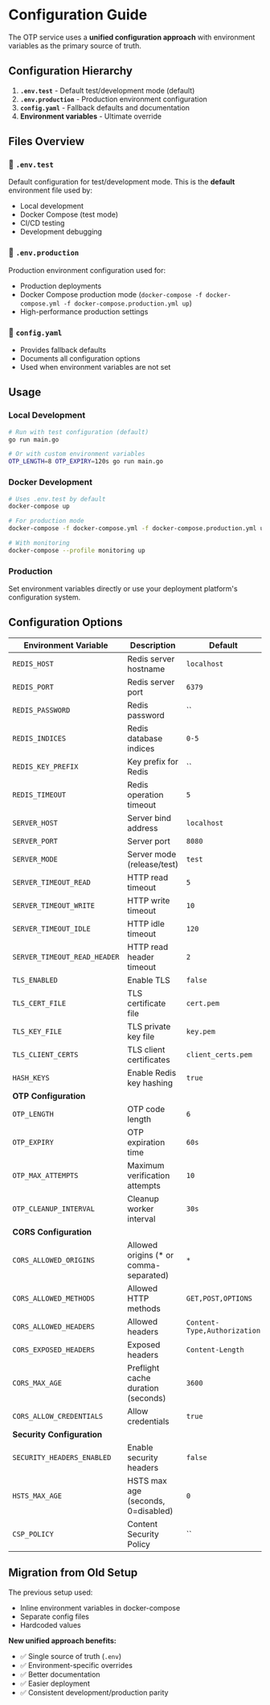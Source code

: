 # Configuration Guide

The OTP service uses a **unified configuration approach** with environment variables as the primary source of truth.

## Configuration Hierarchy

1. **`.env.test`** - Default test/development mode (default)
2. **`.env.production`** - Production environment configuration
3. **`config.yaml`** - Fallback defaults and documentation
4. **Environment variables** - Ultimate override

## Files Overview

### 📄 `.env.test`

Default configuration for test/development mode. This is the **default** environment file used by:
- Local development
- Docker Compose (test mode)
- CI/CD testing
- Development debugging

### 📄 `.env.production`

Production environment configuration used for:
- Production deployments
- Docker Compose production mode (`docker-compose -f docker-compose.yml -f docker-compose.production.yml up`)
- High-performance production settings

### 📄 `config.yaml`

- Provides fallback defaults
- Documents all configuration options
- Used when environment variables are not set

## Usage

### Local Development

```bash
# Run with test configuration (default)
go run main.go

# Or with custom environment variables
OTP_LENGTH=8 OTP_EXPIRY=120s go run main.go
```

### Docker Development  

```bash
# Uses .env.test by default
docker-compose up

# For production mode
docker-compose -f docker-compose.yml -f docker-compose.production.yml up

# With monitoring
docker-compose --profile monitoring up
```

### Production

Set environment variables directly or use your deployment platform's configuration system.

## Configuration Options

| Environment Variable | Description | Default |
|---------------------|-------------|---------|
| `REDIS_HOST` | Redis server hostname | `localhost` |
| `REDIS_PORT` | Redis server port | `6379` |
| `REDIS_PASSWORD` | Redis password | `` |
| `REDIS_INDICES` | Redis database indices | `0-5` |
| `REDIS_KEY_PREFIX` | Key prefix for Redis | `` |
| `REDIS_TIMEOUT` | Redis operation timeout | `5` |
| `SERVER_HOST` | Server bind address | `localhost` |
| `SERVER_PORT` | Server port | `8080` |
| `SERVER_MODE` | Server mode (release/test) | `test` |
| `SERVER_TIMEOUT_READ` | HTTP read timeout | `5` |
| `SERVER_TIMEOUT_WRITE` | HTTP write timeout | `10` |
| `SERVER_TIMEOUT_IDLE` | HTTP idle timeout | `120` |
| `SERVER_TIMEOUT_READ_HEADER` | HTTP read header timeout | `2` |
| `TLS_ENABLED` | Enable TLS | `false` |
| `TLS_CERT_FILE` | TLS certificate file | `cert.pem` |
| `TLS_KEY_FILE` | TLS private key file | `key.pem` |
| `TLS_CLIENT_CERTS` | TLS client certificates | `client_certs.pem` |
| `HASH_KEYS` | Enable Redis key hashing | `true` |
| **OTP Configuration** | | |
| `OTP_LENGTH` | OTP code length | `6` |
| `OTP_EXPIRY` | OTP expiration time | `60s` |
| `OTP_MAX_ATTEMPTS` | Maximum verification attempts | `10` |
| `OTP_CLEANUP_INTERVAL` | Cleanup worker interval | `30s` |
| **CORS Configuration** | | |
| `CORS_ALLOWED_ORIGINS` | Allowed origins (* or comma-separated) | `*` |
| `CORS_ALLOWED_METHODS` | Allowed HTTP methods | `GET,POST,OPTIONS` |
| `CORS_ALLOWED_HEADERS` | Allowed headers | `Content-Type,Authorization` |
| `CORS_EXPOSED_HEADERS` | Exposed headers | `Content-Length` |
| `CORS_MAX_AGE` | Preflight cache duration (seconds) | `3600` |
| `CORS_ALLOW_CREDENTIALS` | Allow credentials | `true` |
| **Security Configuration** | | |
| `SECURITY_HEADERS_ENABLED` | Enable security headers | `false` |
| `HSTS_MAX_AGE` | HSTS max age (seconds, 0=disabled) | `0` |
| `CSP_POLICY` | Content Security Policy | `` |

## Migration from Old Setup

The previous setup used:

- Inline environment variables in docker-compose
- Separate config files
- Hardcoded values

**New unified approach benefits:**

- ✅ Single source of truth (`.env`)
- ✅ Environment-specific overrides
- ✅ Better documentation
- ✅ Easier deployment
- ✅ Consistent development/production parity
